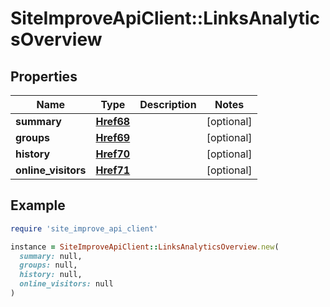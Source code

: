 # SiteImproveApiClient::LinksAnalyticsOverview

## Properties

| Name | Type | Description | Notes |
| ---- | ---- | ----------- | ----- |
| **summary** | [**Href68**](Href68.md) |  | [optional] |
| **groups** | [**Href69**](Href69.md) |  | [optional] |
| **history** | [**Href70**](Href70.md) |  | [optional] |
| **online_visitors** | [**Href71**](Href71.md) |  | [optional] |

## Example

```ruby
require 'site_improve_api_client'

instance = SiteImproveApiClient::LinksAnalyticsOverview.new(
  summary: null,
  groups: null,
  history: null,
  online_visitors: null
)
```


